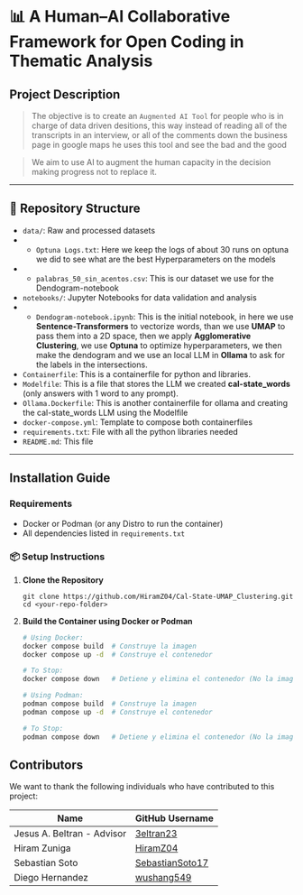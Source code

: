 # 📊 A Human–AI Collaborative Framework for Open Coding in Thematic Analysis

## Project Description

> The objective is to create an `Augmented AI Tool` for people who is in charge of data driven desitions, this way instead of reading all of the transcripts in an interview, or all of the comments down the business page in google maps he uses this tool and see the bad and the good 

>We aim to use AI to augment the human capacity in the decision making progress not to replace it.

---

## 📂 Repository Structure
- `data/`: Raw and processed datasets
- - `Optuna Logs.txt`: Here we keep the logs of about 30 runs on optuna we did to see what are the best Hyperparameters on the models
- - `palabras_50_sin_acentos.csv`: This is our dataset we use for the Dendogram-notebook
- `notebooks/`: Jupyter Notebooks for data validation and analysis
- - `Dendogram-notebook.ipynb`: This is the initial notebook, in here we use **Sentence-Transformers** to vectorize words, than we use **UMAP** to pass them into a 2D space, then we apply **Agglomerative Clustering**, we use **Optuna** to optimize hyperparameters, we then make the dendogram and we use an local LLM in **Ollama** to ask for the labels in the intersections. 
- `Containerfile`: This is a containerfile for python and libraries.
- `Modelfile`: This is a file that stores the LLM we created **cal-state_words** (only answers with 1 word to any prompt).
- `Ollama.Dockerfile`: This is another containerfile for ollama and creating the cal-state_words LLM using the Modelfile
- `docker-compose.yml`: Template to compose both containerfiles
- `requirements.txt`: File with all the python libraries needed
- `README.md`: This file


---

##  Installation Guide

###  Requirements
- Docker or Podman (or any Distro to run the container)
- All dependencies listed in `requirements.txt`

### 📦 Setup Instructions

1. **Clone the Repository**
   ```bas
   git clone https://github.com/HiramZ04/Cal-State-UMAP_Clustering.git
   cd <your-repo-folder>
2. **Build the Container using Docker or Podman**

   ```bash
   # Using Docker:
   docker compose build  # Construye la imagen
   docker compose up -d  # Construye el contenedor

   # To Stop:
   docker compose down   # Detiene y elimina el contenedor (No la imagen)
   ```

   ```bash
   # Using Podman:
   podman compose build  # Construye la imagen
   podman compose up -d  # Construye el contenedor
   
   # To Stop:
   podman compose down   # Detiene y elimina el contenedor (No la imagen)
   ```


## Contributors

We want to thank the following individuals who have contributed to this project:

| Name | GitHub Username |
|---|---|
| Jesus A. Beltran - Advisor | [3eltran23](https://github.com/3eltran23) |
| Hiram Zuniga | [HiramZ04](https://github.com/HiramZ04)  |
| Sebastian Soto | [SebastianSoto17](https://github.com/SebastianSoto17)  |
| Diego Hernandez | [wushang549](https://github.com/wushang549)  |


